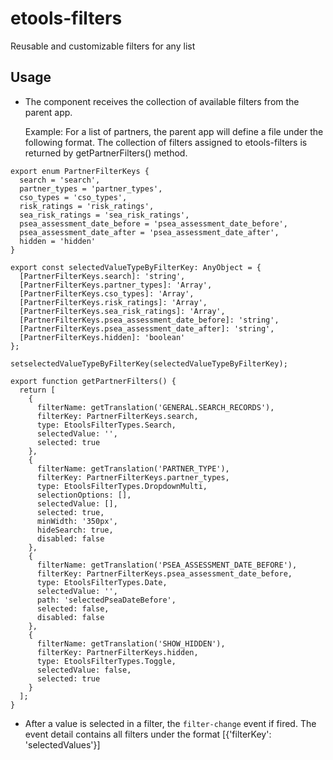 # etools-filters

Reusable and customizable filters for any list

## Usage

- The component receives the collection of available filters from the parent app.

  Example:
  For a list of partners, the parent app will define a file under the following format.
  The collection of filters assigned to etools-filters is returned by getPartnerFilters() method.

```
export enum PartnerFilterKeys {
  search = 'search',
  partner_types = 'partner_types',
  cso_types = 'cso_types',
  risk_ratings = 'risk_ratings',
  sea_risk_ratings = 'sea_risk_ratings',
  psea_assessment_date_before = 'psea_assessment_date_before',
  psea_assessment_date_after = 'psea_assessment_date_after',
  hidden = 'hidden'
}

export const selectedValueTypeByFilterKey: AnyObject = {
  [PartnerFilterKeys.search]: 'string',
  [PartnerFilterKeys.partner_types]: 'Array',
  [PartnerFilterKeys.cso_types]: 'Array',
  [PartnerFilterKeys.risk_ratings]: 'Array',
  [PartnerFilterKeys.sea_risk_ratings]: 'Array',
  [PartnerFilterKeys.psea_assessment_date_before]: 'string',
  [PartnerFilterKeys.psea_assessment_date_after]: 'string',
  [PartnerFilterKeys.hidden]: 'boolean'
};

setselectedValueTypeByFilterKey(selectedValueTypeByFilterKey);

export function getPartnerFilters() {
  return [
    {
      filterName: getTranslation('GENERAL.SEARCH_RECORDS'),
      filterKey: PartnerFilterKeys.search,
      type: EtoolsFilterTypes.Search,
      selectedValue: '',
      selected: true
    },
    {
      filterName: getTranslation('PARTNER_TYPE'),
      filterKey: PartnerFilterKeys.partner_types,
      type: EtoolsFilterTypes.DropdownMulti,
      selectionOptions: [],
      selectedValue: [],
      selected: true,
      minWidth: '350px',
      hideSearch: true,
      disabled: false
    },
    {
      filterName: getTranslation('PSEA_ASSESSMENT_DATE_BEFORE'),
      filterKey: PartnerFilterKeys.psea_assessment_date_before,
      type: EtoolsFilterTypes.Date,
      selectedValue: '',
      path: 'selectedPseaDateBefore',
      selected: false,
      disabled: false
    },
    {
      filterName: getTranslation('SHOW_HIDDEN'),
      filterKey: PartnerFilterKeys.hidden,
      type: EtoolsFilterTypes.Toggle,
      selectedValue: false,
      selected: true
    }
  ];
}
```

- After a value is selected in a filter, the `filter-change` event if fired. The event detail contains all filters under the format [{'filterKey': 'selectedValues'}]
